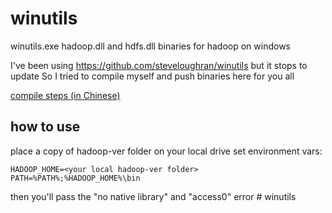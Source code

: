 # winutils
winutils.exe hadoop.dll and hdfs.dll binaries for hadoop on windows

I've been using https://github.com/steveloughran/winutils but it stops to update
So I tried to compile myself and push binaries here for you all

[compile steps (in Chinese)](https://www.jianshu.com/p/1b4cbabfd899)



## how to use

place a copy of hadoop-ver folder on your local drive
set environment vars:
```
HADOOP_HOME=<your local hadoop-ver folder>
PATH=%PATH%;%HADOOP_HOME%\bin
```
then you'll pass the "no native library" and "access0" error
#   w i n u t i l s  
 